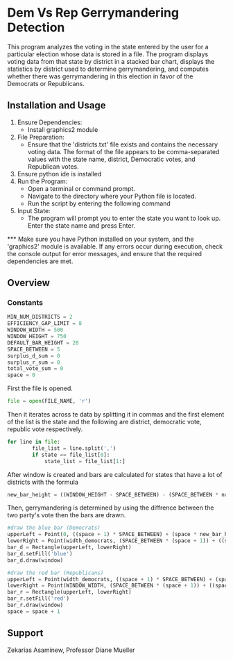 # Dem Vs Rep Gerrymandering Detection

This program analyzes the voting in the state entered by the user for a particular election
whose data is stored in a file. The program displays voting data from that state by district
in a stacked bar chart, displays the statistics by district used to determine gerrymandering,
and computes whether there was gerrymandering in this election in favor of the Democrats or Republicans.

## Installation and Usage

1. Ensure Dependencies:
   - Install graphics2 module
2. File Preparation:
   - Ensure that the 'districts.txt' file exists and contains the necessary voting data.
The format of the file appears to be comma-separated values with the state name,
district, Democratic votes, and Republican votes.
3. Ensure python ide is installed
4. Run the Program:
   - Open a terminal or command prompt.
   - Navigate to the directory where your Python file is located.
   - Run the script by entering the following command
5. Input State:
   - The program will prompt you to enter the state you want to look up. Enter the state name and press Enter.
  
*** Make sure you have Python installed on your system, and the 'graphics2' module is available. 
If any errors occur during execution, check the console output for error messages, and ensure that 
the required dependencies are met.

## Overview

### Constants
```python
MIN_NUM_DISTRICTS = 2
EFFICIENCY_GAP_LIMIT = 8
WINDOW_WIDTH = 500
WINDOW_HEIGHT = 750
DEFAULT_BAR_HEIGHT = 20
SPACE_BETWEEN = 5
surplus_d_sum = 0
surplus_r_sum = 0
total_vote_sum = 0
space = 0
```


First the file is opened. 

```python
file = open(FILE_NAME, 'r')
```

Then it iterates across te data by splitting it in commas and the first element of the list is the state and the
following are district, democratic vote, republic vote respectively.

```python
for line in file:
        file_list = line.split(',')
        if state == file_list[0]:
            state_list = file_list[1:]
```

After window is created and bars are calculated for states that have a lot of districts with the formula

```python
new_bar_height = ((WINDOW_HEIGHT - SPACE_BETWEEN) - (SPACE_BETWEEN * num_district)) / (num_district)
```

Then, gerrymandering is determined by using the diffrence between the two party's vote then the bars are drawn.

```python
#draw the blue bar (Democrats)
upperLeft = Point(0, ((space + 1) * SPACE_BETWEEN) + (space * new_bar_height))
lowerRight = Point(width_democrats, (SPACE_BETWEEN * (space + 1)) + ((space + 1) * new_bar_height))
bar_d = Rectangle(upperLeft, lowerRight)
bar_d.setFill('blue')
bar_d.draw(window)

#draw the red bar (Republicans)
upperLeft = Point(width_democrats, ((space + 1) * SPACE_BETWEEN) + (space * new_bar_height))
lowerRight = Point(WINDOW_WIDTH, (SPACE_BETWEEN * (space + 1)) + ((space + 1) * new_bar_height))
bar_r = Rectangle(upperLeft, lowerRight)
bar_r.setFill('red')
bar_r.draw(window)
space = space + 1
```

## Support
Zekarias Asaminew, Professor Diane Mueller
